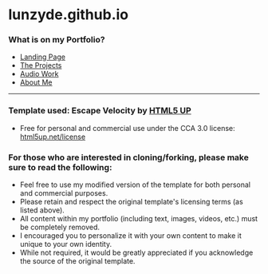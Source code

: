 # lunzyde.github.io

### What is on my Portfolio?

- [Landing Page](https://lunzyde.github.io/)
- [The Projects](https://lunzyde.github.io/projects.html)
- [Audio Work](https://lunzyde.github.io/audiowork.html)
- [About Me](https://lunzyde.github.io/about.html)

<hr>

### Template used: Escape Velocity by [HTML5 UP](https://html5up.net/)
- Free for personal and commercial use under the CCA 3.0 license: [html5up.net/license](https://html5up.net/license)

### For those who are interested in cloning/forking, please make sure to read the following:
- Feel free to use my modified version of the template for both personal and commercial purposes.
- Please retain and respect the original template's licensing terms (as listed above).
- All content within my portfolio (including text, images, videos, etc.) must be completely removed.
- I encouraged you to personalize it with your own content to make it unique to your own identity.
- While not required, it would be greatly appreciated if you acknowledge the source of the original template.
